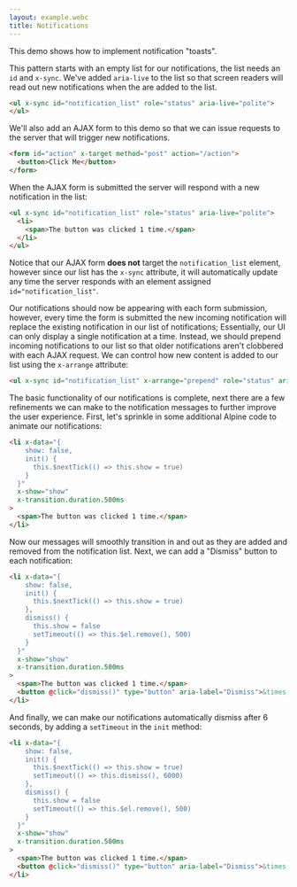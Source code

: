 ```yaml
---
layout: example.webc
title: Notifications
---
```


This demo shows how to implement notification "toasts".

This pattern starts with an empty list for our notifications, the list needs an `id` and `x-sync`. We've added `aria-live` to the list so that screen readers will read out new notifications when the are added to the list.

```html
<ul x-sync id="notification_list" role="status" aria-live="polite">
</ul>
```

We'll also add an AJAX form to this demo so that we can issue requests to the server that will trigger new notifications.

```html
<form id="action" x-target method="post" action="/action">
  <button>Click Me</button>
</form>
```

When the AJAX form is submitted the server will respond with a new notification in the list:

```html
<ul x-sync id="notification_list" role="status" aria-live="polite">
  <li>
    <span>The button was clicked 1 time.</span>
  </li>
</ul>
```

Notice that our AJAX form **does not** target the `notification_list` element, however since our list has the `x-sync` attribute, it will automatically update any time the server responds with an element assigned `id="notification_list"`.

Our notifications should now be appearing with each form submission, however, every time the form is submitted the new incoming notification will replace the existing notification in our list of notifications; Essentially, our UI can only display a single notification at a time. Instead, we should prepend incoming notifications to our list so that older notifications aren't clobbered with each AJAX request. We can control how new content is added to our list using the `x-arrange` attribute:

```html
<ul x-sync id="notification_list" x-arrange="prepend" role="status" aria-live="polite">
```

The basic functionality of our notifications is complete, next there are a few refinements we can make to the notification messages to further improve the user experience. First, let's sprinkle in some additional Alpine code to animate our notifications:

```html
<li x-data="{
    show: false,
    init() {
      this.$nextTick(() => this.show = true)
    }
  }"
  x-show="show"
  x-transition.duration.500ms
>
  <span>The button was clicked 1 time.</span>
</li>
```

Now our messages will smoothly transition in and out as they are added and removed from the notification list. Next, we can add a "Dismiss" button to each notification:

```html
<li x-data="{
    show: false,
    init() {
      this.$nextTick(() => this.show = true)
    },
    dismiss() {
      this.show = false
      setTimeout(() => this.$el.remove(), 500)
    }
  }"
  x-show="show"
  x-transition.duration.500ms
>
  <span>The button was clicked 1 time.</span>
  <button @click="dismiss()" type="button" aria-label="Dismiss">&times;</button>
</li>
```

And finally, we can make our notifications automatically dismiss after 6 seconds, by adding a `setTimeout` in the `init` method:

```html
<li x-data="{
    show: false,
    init() {
      this.$nextTick(() => this.show = true)
      setTimeout(() => this.dismiss(), 6000)
    },
    dismiss() {
      this.show = false
      setTimeout(() => this.$el.remove(), 500)
    }
  }"
  x-show="show"
  x-transition.duration.500ms
>
  <span>The button was clicked 1 time.</span>
  <button @click="dismiss()" type="button" aria-label="Dismiss">&times;</button>
</li>
```

<style>
  #notification_list {
    position: absolute;
    display: flex;
    flex-direction: column;
    gap: .5rem;
    padding-left: 0;
    margin: 0;
  }
  #notification_list > li {
    display: flex;
    align-items: center;
    font-size: .875rem;
    background: var(--bg-light);
    padding: 1rem;
    box-shadow: 0 10px 15px -3px var(--shadow), 0 4px 6px -4px var(--shadow);
    border-radius: .5rem;
    border: 1px solid var(--bg-border);
  }
  #notification_list > li :first-child {
    flex: 1;
    margin-right: 2rem;
  }
</style>

<script>
  var count = 0;

  window.route('GET', '/action', () => view())
  window.route('POST', '/action', () => {
    count++
    return view()
  })

  example('/action')

  function view() {
    return `<form id="action" x-target method="post" action="/action">
  <button>Click Me</button>
</form>
<ul x-sync id="notification_list" x-arrange="prepend" role="status" aria-live="polite">
  ${count > 0 ? notification() : ''}
</ul>`
  }

  function notification() {
    return `<li x-data="{
      show: false,
      init() {
        this.$nextTick(() => this.show = true)
        setTimeout(() => this.dismiss(), 6000)
      },
      dismiss() {
        this.show = false
        setTimeout(() => this.$el.remove(), 500)
      }
    }"
    x-show="show"
    x-transition.duration.500ms
  >
    <span>The button was clicked ${count} ${count > 1 ? 'times' : 'time'}.</span>
    <button @click="dismiss()" type="button" aria-label="Dismiss">&times;</button>
  </li>`
  }

</script>
